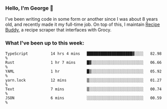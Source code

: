 ### Hello, I'm George 👋

I've been writing code in some form or another since I was about 8 years old, and recently made it my full-time job. On top of this, I maintain [Recipe Buddy](https://github.com/georgegebbett/recipe-buddy), a recipe scraper that interfaces with Grocy.  

<!--
**georgegebbett/georgegebbett** is a ✨ _special_ ✨ repository because its `README.md` (this file) appears on your GitHub profile.

Here are some ideas to get you started:

- 🔭 I’m currently working on ...
- 🌱 I’m currently learning ...
- 👯 I’m looking to collaborate on ...
- 🤔 I’m looking for help with ...
- 💬 Ask me about ...
- 📫 How to reach me: ...
- 😄 Pronouns: ...
- ⚡ Fun fact: ...
-->

### What I've been up to this week:
<!--START_SECTION:waka-->

```text
TypeScript          14 hrs 4 mins   ████████████████████▓░░░░   82.98 %
Rust                1 hr 7 mins     █▓░░░░░░░░░░░░░░░░░░░░░░░   06.66 %
YAML                1 hr            █▒░░░░░░░░░░░░░░░░░░░░░░░   05.92 %
yarn.lock           12 mins         ▒░░░░░░░░░░░░░░░░░░░░░░░░   01.27 %
Text                7 mins          ▒░░░░░░░░░░░░░░░░░░░░░░░░   00.74 %
JSON                6 mins          ░░░░░░░░░░░░░░░░░░░░░░░░░   00.59 %
```

<!--END_SECTION:waka-->
